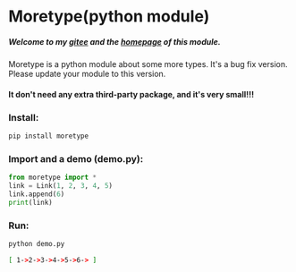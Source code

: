 # Moretype(python module)

##### Welcome to my [gitee](https://gitee.com/Jules-zhou) and the [homepage](https://gitee.com/Jules-zhou/moretype) of this module.

Moretype is a python module about some more types.
It's a bug fix version. Please update your module to this version.

#### It don't need any extra third-party package, and it's very small!!!

### Install:
```bash
pip install moretype
```
### Import and a demo (demo.py):
```python
from moretype import *
link = Link(1, 2, 3, 4, 5)
link.append(6)
print(link)
```
### Run:
```bash
python demo.py

[ 1->2->3->4->5->6-> ]
```